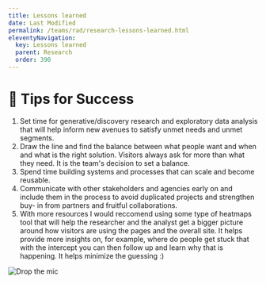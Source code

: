 ```yaml
---
title: Lessons learned
date: Last Modified 
permalink: /teams/rad/research-lessons-learned.html
eleventyNavigation:
  key: Lessons learned
  parent: Research
  order: 390
---
```


# 🤔 Tips for Success 


1. Set time for generative/discovery research and exploratory data analysis that will help inform new avenues to satisfy unmet needs and unmet segments.
2. Draw the line and find the balance between what people want and when and what is the right solution. Visitors always ask for more than what they need. It is the team's decision to set a balance.
3. Spend time building systems and processes that can scale and become reusable. 
4. Communicate with other stakeholders and agencies early on and include them in the process to avoid duplicated projects and strengthen buy- in from partners and fruitful collaborations.
5. With more resources I would reccomend using some type of heatmaps tool that will help the researcher and the analyst get a bigger picture around how visitors are using the pages and the overall site. It helps provide more insights on, for example, where do people get stuck that with the intercept you can then follow up and learn why that is happening. It helps minimize the guessing :) 



![Drop the mic](https://media.giphy.com/media/87gXpXVGhITccO2UvV/giphy.gif)
